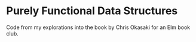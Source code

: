 Purely Functional Data Structures
=================================

Code from my explorations into the book by Chris Okasaki for an Elm book club.
